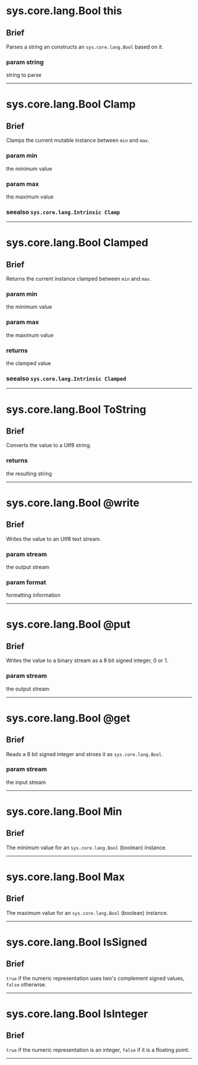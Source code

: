 sys.core.lang.Bool this
=
## Brief
Parses a string an constructs an `sys.core.lang.Bool` based on it.

### param string
string to parse
***

sys.core.lang.Bool Clamp
=
## Brief
Clamps the current mutable instance between `min` and `max`.

### param min
the minimum value
### param max
the maximum value
### seealso `sys.core.lang.Intrinsic Clamp`
***

sys.core.lang.Bool Clamped
=
## Brief
Returns the current instance clamped between `min` and `max`.

### param min
the minimum value
### param max
the maximum value
### returns
the clamped value
### seealso `sys.core.lang.Intrinsic Clamped`
***

sys.core.lang.Bool ToString
=
## Brief
Converts the value to a Utf8 string.

### returns
the resulting string
***

sys.core.lang.Bool @write
=
## Brief
Writes the value to an Utf8 text stream.

### param stream
the output stream
### param format
formatting information
***

sys.core.lang.Bool @put
=
## Brief
Writes the value to a binary stream as a 8 bit signed integer, 0 or 1.

### param stream
the output stream
***

sys.core.lang.Bool @get
=
## Brief
Reads a 8 bit signed integer and stroes it as `sys.core.lang.Bool`.

### param stream
the input stream
***

sys.core.lang.Bool Min
=
## Brief
The minimum value for an `sys.core.lang.Bool` (boolean) instance.

***

sys.core.lang.Bool Max
=
## Brief
The maximum value for an `sys.core.lang.Bool` (boolean) instance.

***

sys.core.lang.Bool IsSigned
=
## Brief
`true` if the numeric representation uses two's complement signed values, `false` otherwise.

***

sys.core.lang.Bool IsInteger
=
## Brief
`true` if the numeric representation is an integer, `false` if it is a floating point.

***


